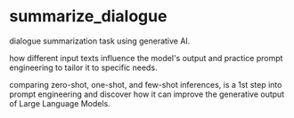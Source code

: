 # summarize_dialogue

dialogue summarization task using generative AI.

how different input texts influence the model's output and practice prompt engineering to tailor it to specific needs. 

comparing zero-shot, one-shot, and few-shot inferences, is a 1st step into prompt engineering and discover how it can improve the generative output of Large Language Models.

